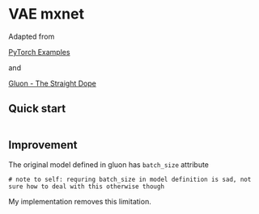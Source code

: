 # VAE mxnet

Adapted from 

[PyTorch Examples](https://github.com/pytorch/examples/tree/master/vae)

and

[Gluon - The Straight Dope](https://gluon.mxnet.io/chapter13_unsupervised-learning/vae-gluon.html)


## Quick start

```

```


## Improvement

The original model defined in gluon has `batch_size` attribute

```
# note to self: requring batch_size in model definition is sad, not sure how to deal with this otherwise though
```

My implementation removes this limitation.